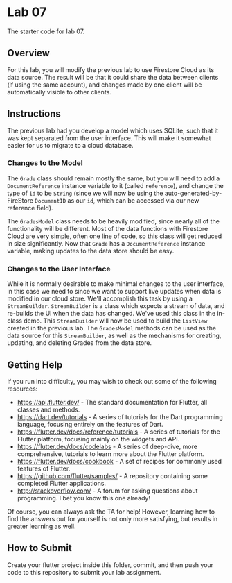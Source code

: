 # Lab 07
The starter code for lab 07.

## Overview
For this lab, you will modify the previous lab to use Firestore Cloud as its data source.  The result will be that it could share the data between clients (if using the same account), and changes made by one client will be automatically visible to other clients.

## Instructions
The previous lab had you develop a model which uses SQLite, such that it was kept separated from the user interface.  This will make it somewhat easier for us to migrate to a cloud database.  

### Changes to the Model
The `Grade` class should remain mostly the same, but you will need to add a `DocumentReference` instance variable to it (called `reference`), and change the type of `id` to be `String` (since we will now be using the auto-generated-by-FireStore `DocumentID` as our `id`, which can be accessed via our new reference field).

The `GradesModel` class needs to be heavily modified, since nearly all of the functionality will be different.  Most of the data functions with Firestore Cloud are very simple, often one line of code, so this class will get reduced in size significantly.  Now that `Grade` has a `DocumentReference` instance variable, making updates to the data store should be easy.

### Changes to the User Interface
While it is normally desirable to make minimal changes to the user interface, in this case we need to since we want to support live updates when data is modified in our cloud store.  We'll accomplish this task by using a `StreamBuilder`.  `StreamBuilder` is a class which expects a stream of data, and re-builds the UI when the data has changed.  We've used this class in the in-class demo.  This `StreamBuilder` will now be used to build the `ListView` created in the previous lab.  The `GradesModel` methods can be used as the data source for this `StreamBuilder`, as well as the mechanisms for creating, updating, and deleting Grades from the data store.

## Getting Help
If you run into difficulty, you may wish to check out some of the following resources:

- https://api.flutter.dev/  - The standard documentation for Flutter, all classes and methods.
- https://dart.dev/tutorials - A series of tutorials for the Dart programming language, focusing entirely on the features of Dart.
- https://flutter.dev/docs/reference/tutorials - A series of tutorials for the Flutter platform, focusing mainly on the widgets and API.
- https://flutter.dev/docs/codelabs - A series of deep-dive, more comprehensive, tutorials to learn more about the Flutter platform.
- https://flutter.dev/docs/cookbook - A set of recipes for commonly used features of Flutter.
- https://github.com/flutter/samples/ - A repository containing some completed Flutter applications.
- http://stackoverflow.com/ - A forum for asking questions about programming.  I bet you know this one already!

Of course, you can always ask the TA for help!  However, learning how to find the answers out for yourself is not only more satisfying, but results in greater learning as well.

## How to Submit
Create your flutter project inside this folder, commit, and then push your code to this repository to submit your lab assignment.
